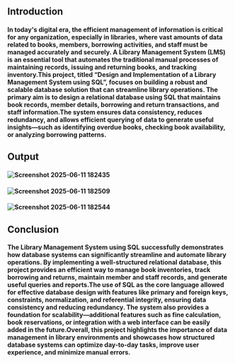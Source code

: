 ## Introduction
#### In today's digital era, the efficient management of information is critical for any organization, especially in libraries, where vast amounts of data related to books, members, borrowing activities, and staff must be managed accurately and securely. A Library Management System (LMS) is an essential tool that automates the traditional manual processes of maintaining records, issuing and returning books, and tracking inventory.This project, titled “Design and Implementation of a Library Management System using SQL”, focuses on building a robust and scalable database solution that can streamline library operations. The primary aim is to design a relational database using SQL that maintains book records, member details, borrowing and return transactions, and staff information.The system ensures data consistency, reduces redundancy, and allows efficient querying of data to generate useful insights—such as identifying overdue books, checking book availability, or analyzing borrowing patterns.
## Output
#### ![Screenshot 2025-06-11 182435](https://github.com/user-attachments/assets/7f1d5e68-dc60-4de6-8225-5b23c04aef28)
#### ![Screenshot 2025-06-11 182509](https://github.com/user-attachments/assets/9577d9f1-aef4-4c85-8478-f8464a56ea76)
#### ![Screenshot 2025-06-11 182544](https://github.com/user-attachments/assets/a954ec6a-608a-44cf-b5c7-340eb3cd4d12)
## Conclusion
#### The Library Management System using SQL successfully demonstrates how database systems can significantly streamline and automate library operations. By implementing a well-structured relational database, this project provides an efficient way to manage book inventories, track borrowing and returns, maintain member and staff records, and generate useful queries and reports.The use of SQL as the core language allowed for effective database design with features like primary and foreign keys, constraints, normalization, and referential integrity, ensuring data consistency and reducing redundancy. The system also provides a foundation for scalability—additional features such as fine calculation, book reservations, or integration with a web interface can be easily added in the future.Overall, this project highlights the importance of data management in library environments and showcases how structured database systems can optimize day-to-day tasks, improve user experience, and minimize manual errors.

 
